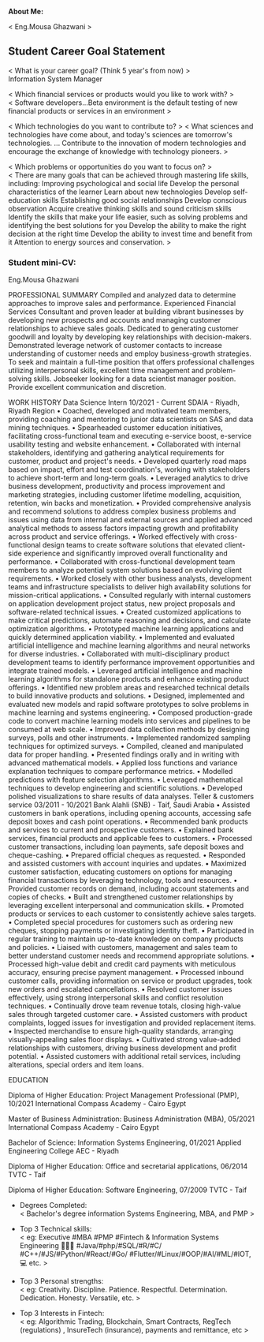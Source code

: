 __About Me:__  


< Eng.Mousa Ghazwani >  

## Student Career Goal Statement 


 
  < What is your career goal? (Think 5 year's from now) >  
  Information System Manager

  < Which financial services or products would you like to work with? >  
  < Software developers...Beta environment is the default testing of new financial products or services in an environment >

  < Which technologies do you want to contribute to? > 
  < What sciences and technologies have come about, and today's sciences are tomorrow's technologies. ... Contribute to the innovation of modern technologies and encourage the exchange of knowledge with technology pioneers. >

  < Which problems or opportunities do you want to focus on? >  
  < There are many goals that can be achieved through mastering life skills, including:
Improving psychological and social life
Develop the personal characteristics of the learner
Learn about new technologies
Develop self-education skills
Establishing good social relationships
Develop conscious observation
Acquire creative thinking skills and sound criticism skills
Identify the skills that make your life easier, such as solving problems and identifying the best solutions for you
Develop the ability to make the right decision at the right time
Develop the ability to invest time and benefit from it
Attention to energy sources and conservation. >

### Student mini-CV:

 Eng.Mousa Ghazwani
 
PROFESSIONAL SUMMARY
Compiled and analyzed data to determine approaches to improve sales and performance. Experienced Financial Services Consultant and proven leader at building vibrant businesses by developing new prospects and accounts and managing customer relationships to achieve sales goals. Dedicated to generating customer goodwill and loyalty by developing key relationships with decision-makers. Demonstrated leverage network of customer contacts to increase understanding of customer needs and employ business-growth strategies. To seek and maintain a full-time position that offers professional challenges utilizing interpersonal skills, excellent time management and problem-solving skills. Jobseeker looking for a data scientist manager position. Provide excellent communication and discretion.
 
WORK HISTORY
Data Science Intern 	10/2021 - Current 
SDAIA - Riyadh, Riyadh Region 
•	Coached, developed and motivated team members, providing coaching and mentoring to junior data scientists on SAS and data mining techniques.
•	Spearheaded customer education initiatives, facilitating cross-functional team and executing e-service boost, e-service usability testing and website enhancement.
•	Collaborated with internal stakeholders, identifying and gathering analytical requirements for customer, product and project's needs.
•	Developed quarterly road maps based on impact, effort and test coordination's, working with stakeholders to achieve short-term and long-term goals.
•	Leveraged analytics to drive business development, productivity and process improvement and marketing strategies, including customer lifetime modelling, acquisition, retention, win backs and monetization.
•	Provided comprehensive analysis and recommend solutions to address complex business problems and issues using data from internal and external sources and applied advanced analytical methods to assess factors impacting growth and profitability across product and service offerings.
•	Worked effectively with cross-functional design teams to create software solutions that elevated client-side experience and significantly improved overall functionality and performance.
•	Collaborated with cross-functional development team members to analyze potential system solutions based on evolving client requirements.
•	Worked closely with other business analysts, development teams and infrastructure specialists to deliver high availability solutions for mission-critical applications.
•	Consulted regularly with internal customers on application development project status, new project proposals and software-related technical issues.
•	Created customized applications to make critical predictions, automate reasoning and decisions, and calculate optimization algorithms.
•	Prototyped machine learning applications and quickly determined application viability.
•	Implemented and evaluated artificial intelligence and machine learning algorithms and neural networks for diverse industries.
•	Collaborated with multi-disciplinary product development teams to identify performance improvement opportunities and integrate trained models.
•	Leveraged artificial intelligence and machine learning algorithms for standalone products and enhance existing product offerings.
•	Identified new problem areas and researched technical details to build innovative products and solutions.
•	Designed, implemented and evaluated new models and rapid software prototypes to solve problems in machine learning and systems engineering.
•	Composed production-grade code to convert machine learning models into services and pipelines to be consumed at web scale.
•	Improved data collection methods by designing surveys, polls and other instruments.
•	Implemented randomized sampling techniques for optimized surveys.
•	Compiled, cleaned and manipulated data for proper handling.
•	Presented findings orally and in writing with advanced mathematical models.
•	Applied loss functions and variance explanation techniques to compare performance metrics.
•	Modelled predictions with feature selection algorithms.
•	Leveraged mathematical techniques to develop engineering and scientific solutions.
•	Developed polished visualizations to share results of data analyses.
Teller & customers service	03/2011 - 10/2021 
Bank Alahli (SNB) - Taif, Saudi Arabia 
•	Assisted customers in bank operations, including opening accounts, accessing safe deposit boxes and cash point operations.
•	Recommended bank products and services to current and prospective customers.
•	Explained bank services, financial products and applicable fees to customers.
•	Processed customer transactions, including loan payments, safe deposit boxes and cheque-cashing.
•	Prepared official cheques as requested.
•	Responded and assisted customers with account inquiries and updates.
•	Maximized customer satisfaction, educating customers on options for managing financial transactions by leveraging technology, tools and resources.
•	Provided customer records on demand, including account statements and copies of checks.
•	Built and strengthened customer relationships by leveraging excellent interpersonal and communication skills.
•	Promoted products or services to each customer to consistently achieve sales targets.
•	Completed special procedures for customers such as ordering new cheques, stopping payments or investigating identity theft.
•	Participated in regular training to maintain up-to-date knowledge on company products and policies.
•	Liaised with customers, management and sales team to better understand customer needs and recommend appropriate solutions.
•	Processed high-value debit and credit card payments with meticulous accuracy, ensuring precise payment management.
•	Processed inbound customer calls, providing information on service or product upgrades, took new orders and escalated cancellations.
•	Resolved customer issues effectively, using strong interpersonal skills and conflict resolution techniques.
•	Continually drove team revenue totals, closing high-value sales through targeted customer care.
•	Assisted customers with product complaints, logged issues for investigation and provided replacement items.
•	Inspected merchandise to ensure high-quality standards, arranging visually-appealing sales floor displays.
•	Cultivated strong value-added relationships with customers, driving business development and profit potential.
•	Assisted customers with additional retail services, including alterations, special orders and item loans.
 
EDUCATION
 
Diploma of Higher Education: Project Management Professional (PMP), 10/2021 
International Compass Academy - Cairo Egypt 
 
Master of Business Administration: Business Administration (MBA), 05/2021 
International Compass Academy - Cairo Egypt 
 
Bachelor of Science: Information Systems Engineering, 01/2021 
Applied Engineering College AEC - Riyadh 
 
Diploma of Higher Education: Office and secretarial applications, 06/2014 
TVTC - Taif 
 
Diploma of Higher Education: Software Engineering, 07/2009 
TVTC - Taif 



  - Degrees Completed:    
        < Bachelor's degree information Systems Engineering, MBA, and PMP >
  - Top 3 Technical skills:    
        < eg: Executive #MBA #PMP #Fintech & Information Systems Engineering 👨🏻‍💻 #Java/#php/#SQL/#R/#C/ #C++/#JS/#Python/#React/#Go/ #Flutter/#Linux/#OOP/#AI/#ML/#IOT,💻 etc. >
        
  - Top 3 Personal strengths:   
       < eg: Creativity. Discipline. Patience. Respectful. Determination. Dedication. Honesty. Versatile, etc. >

  - Top 3 Interests in Fintech:    
       < eg: Algorithmic Trading, Blockchain, Smart Contracts, RegTech (regulations) , InsureTech (insurance), payments and remittance, etc >
